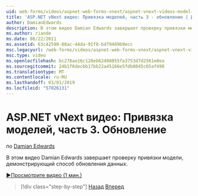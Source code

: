 ```yaml
---
uid: web-forms/videos/aspnet-web-forms-vnext/aspnet-vnext-videos-model-binding-part-3-updating
title: 'ASP.NET vNext видео: Привязка моделей, часть 3 - обновление | Документация Майкрософт'
author: DamianEdwards
description: В этом видео Damian Edwards завершает проверку привязки модели, демонстрирующий способ обновления данных.
ms.author: riande
ms.date: 08/22/2011
ms.assetid: 63c42590-08ac-44da-91f8-bd79489b9ecc
msc.legacyurl: /web-forms/videos/aspnet-web-forms-vnext/aspnet-vnext-videos-model-binding-part-3-updating
msc.type: video
ms.openlocfilehash: bc278ae16c120eb62498055fa3753d7d2561e0ea
ms.sourcegitcommit: 24b1f6decbb17bb22a45166e5fdb0845c65af498
ms.translationtype: MT
ms.contentlocale: ru-RU
ms.lasthandoff: 03/01/2019
ms.locfileid: "57026131"
---
```

<a name="aspnet-vnext-videos-model-binding-part-3---updating"></a>ASP.NET vNext видео: Привязка моделей, часть 3. Обновление
====================
по [Damian Edwards](https://github.com/DamianEdwards)

В этом видео Damian Edwards завершает проверку привязки модели, демонстрирующий способ обновления данных.

[&#9654;Просмотрите видео (1 мин.)](https://channel9.msdn.com/Blogs/ASP-NET-Site-Videos/aspnet-vnext-videos-model-binding-part-3-updating)

> [!div class="step-by-step"]
> [Назад](aspnet-vnext-videos-model-binding-part-2-filtering.md)
> [Вперед](aspnet-45-web-forms-model-binding.md)
